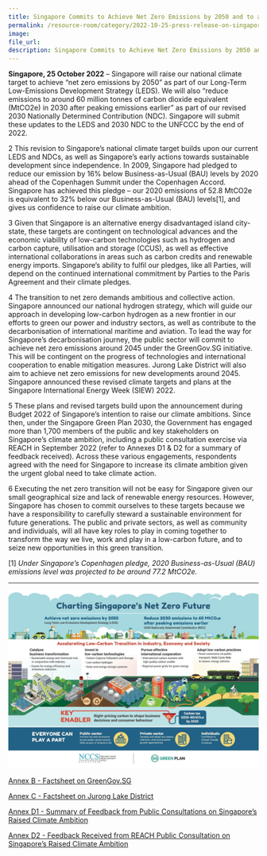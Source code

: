 ```yaml
---  
title: Singapore Commits to Achieve Net Zero Emissions by 2050 and to a Revised 2030 Nationally Determined Contribution; Public Sector and Jurong Lake District to Lead The Way with Net Zero Targets
permalink: /resource-room/category/2022-10-25-press-release-on-singapore-commits-to-achieve-net-zero-emissions-by-2050
image:  
file_url:  
description: Singapore Commits to Achieve Net Zero Emissions by 2050 and to a Revised 2030 Nationally Determined Contribution; Public Sector and Jurong Lake District to Lead The Way with Net Zero Targets 
---
```


**Singapore, 25 October 2022** – Singapore will raise our national climate target to achieve “net zero emissions by 2050” as part of our Long-Term Low-Emissions Development Strategy (LEDS). We will also “reduce emissions to around 60 million tonnes of carbon dioxide equivalent (MtCO2e) in 2030 after peaking emissions earlier” as part of our revised 2030 Nationally Determined Contribution (NDC). Singapore will submit these updates to the LEDS and 2030 NDC to the UNFCCC by the end of 2022.  

2 This revision to Singapore’s national climate target builds upon our current LEDS and NDCs, as well as Singapore’s early actions towards sustainable development since independence. In 2009, Singapore had pledged to reduce our emission by 16% below Business-as-Usual (BAU) levels by 2020 ahead of the Copenhagen Summit under the Copenhagen Accord. Singapore has achieved this pledge – our 2020 emissions of 52.8 MtCO2e is equivalent to 32% below our Business-as-Usual (BAU) levels[1], and gives us confidence to raise our climate ambition.  

3 Given that Singapore is an alternative energy disadvantaged island city-state, these targets are contingent on technological advances and the economic viability of low-carbon technologies such as hydrogen and carbon capture, utilisation and storage (CCUS), as well as effective international collaborations in areas such as carbon credits and renewable energy imports. Singapore’s ability to fulfil our pledges, like all Parties, will depend on the continued international commitment by Parties to the Paris Agreement and their climate pledges.  

4 The transition to net zero demands ambitious and collective action. Singapore announced our national hydrogen strategy, which will guide our approach in developing low-carbon hydrogen as a new frontier in our efforts to green our power and industry sectors, as well as contribute to the decarbonisation of international maritime and aviation. To lead the way for Singapore’s decarbonisation journey, the public sector will commit to achieve net zero emissions around 2045 under the GreenGov.SG initiative. This will be contingent on the progress of technologies and international cooperation to enable mitigation measures. Jurong Lake District will also aim to achieve net zero emissions for new developments around 2045. Singapore announced these revised climate targets and plans at the Singapore International Energy Week (SIEW) 2022.  

5 These plans and revised targets build upon the announcement during Budget 2022 of Singapore’s intention to raise our climate ambitions. Since then, under the Singapore Green Plan 2030, the Government has engaged more than 1,700 members of the public and key stakeholders on Singapore’s climate ambition, including a public consultation exercise via REACH in September 2022 (refer to Annexes D1 & D2 for a summary of feedback received). Across these various engagements, respondents agreed with the need for Singapore to increase its climate ambition given the urgent global need to take climate action.  

6 Executing the net zero transition will not be easy for Singapore given our small geographical size and lack of renewable energy resources. However, Singapore has chosen to commit ourselves to these targets because we have a responsibility to carefully steward a sustainable environment for future generations. The public and private sectors, as well as community and individuals, will all have key roles to play in coming together to transform the way we live, work and play in a low-carbon future, and to seize new opportunities in this green transition.  

[1] *Under Singapore’s Copenhagen pledge, 2020 Business-as-Usual (BAU) emissions level was projected to be around 77.2 MtCO2e.*

--- 

![Annex A - Infographic on Charting Singapore’s Net Zero Future](news/news-images/press-release-2022-10-25-image-1.jpg) 

[Annex B - Factsheet on GreenGov.SG](https://www.nccs.gov.sg/files/ANNEX%20B%20-%20Factsheet%20on%20GreenGovSG.pdf)

[Annex C - Factsheet on Jurong Lake District](https://www.nccs.gov.sg/files/ANNEX%20C%20-%20Factsheet%20on%20Jurong%20Lake%20District.pdf)

[Annex D1 - Summary of Feedback from Public Consultations on Singapore’s Raised Climate Ambition](https://www.nccs.gov.sg/files/ANNEX%20D1%20-%20SUMMARY%20OF%20FEEDBACK%20FROM%20PUBLIC%20CONSULTATIONS%20ON%20SINGAPORE%E2%80%99S%20RAISED%20CLIMATE%20AMBITIONS.pdf)

[Annex D2 - Feedback Received from REACH Public Consultation on Singapore’s Raised Climate Ambition](https://www.nccs.gov.sg/public-consultation/25-oct-2022-feedback-reach-public-consultations-sg-climate-ambition/)
